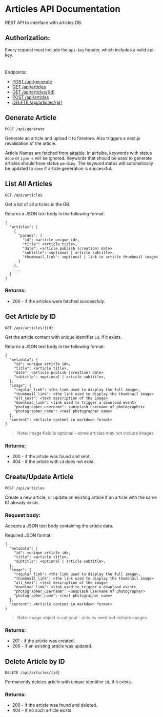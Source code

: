 # Articles API Documentation

REST API to interface with articles DB.

## Authorization:

Every request must include the `api-key` header, which includes a valid api-key.

#

Endpoints:
- [POST /api/generate](#generate-article)
- [GET /api/articles](#list-all-articles)
- [GET /api/articles/{id}](#get-article-by-id)
- [POST /api/articles](#createupdate-article)
- [DELETE /api/articles/{id}](#delete-article-by-id)

## Generate Article

`POST /api/generate`

Generate an article and upload it to firestore. Also triggers a next.js revalidation of the article.

Article Names are fetched from [airtable](https://airtable.com/app9vAZn1T7YBq027/tbl7CnjcIArSJU3vj/viw30TBH8i1srD6pZ?blocks=hide). In airtalbe, keywords with status `done` or `ignore` will be ignored. Keywords that should be used to generate articles should have status `pending`. The keyword status will automatically be updated to `done` if article generation is successful.

## List All Articles

`GET /api/articles`

Get a list of all articles in the DB.

Returns a JSON text body in the following format:
```
{
  "articles": [
    {
      "params": {
        "id": <article unique id>, 
        "title": <article title>,
        "date": <article publish (creation) date> 
        "subtitle": <optional | article subtitle>, 
        "thumbnail_link": <optional | link to article thumbnail image>
      }
    }, 
    ...
  ]
}
```

### Returns:
- 200 - if the articles were fetched successfuly.

## Get Article by ID

`GET /api/articles/{id}`

Get the article content with unique identifier `id`, if it exists.

Returns a JSON text body in the following format:
```
{
  "metadata": {
    "id": <unique article id>, 
    "title": <article title>, 
    "date": <article publish (creation) date>
    "subtitle": <optional | article subtitle>, 
  }, 
  "image": {
    "regular_link": <the link used to display the full image>, 
    "thumbnail_link": <the link used to display the thumbnail image>
    "alt_text": <text description of the image>
    "download_link": <link used to trigger a download event>
    "photographer_username": <unsplash username of photographer>
    "photographer_name": <real photographer name>
  }, 
  "content": <Article content in markdown format>
}
```

> Note: image field is optional - some articles may not include images

### Returns:
- 200 - if the article was found and sent.
- 404 - if the article with `id` does not exist.

## Create/Update Article

`POST /api/articles`

Create a new article, or update an existing article if an article with the same ID already exists.

### Request body:
Accepts a JSON text body containing the article data.

Required JSON format:
```
{
  "metadata": {
    "id": <unique article id>, 
    "title": <article title>, 
    "subtitle": <optional | article subtitle>, 
  }, 
  "image": {
    "regular_link": <the link used to display the full image>, 
    "thumbnail_link": <the link used to display the thumbnail image>
    "alt_text": <text description of the image>
    "download_link": <link used to trigger a download event>
    "photographer_username": <unsplash username of photographer>
    "photographer_name": <real photographer name>
  }, 
  "content": <Article content in markdown format>
}
```

> Note: image object is optional - articles need not include images

### Returns:
- 201 - if the article was created.
- 200 - if an existing article was updated.

## Delete Article by ID

`DELETE /api/articles/{id}`

Permanently deletes article with unique identifier `id`, if it exists.

### Returns:
- 200 - if the article was found and deleted.
- 404 - if no such article exists.
